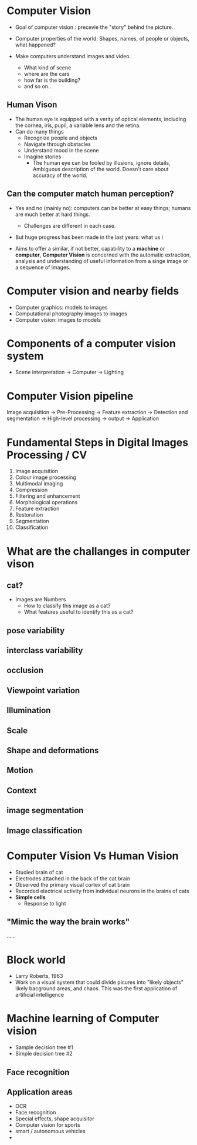 
# Computer Vision 
- Goal of computer vision : precevie the "story" behind the picture.
- Computer properties of the world: Shapes, names, of people or objects, what happened?

- Make computers understand images and video. 
	- What kind of scene
	- where are the cars
	- how far is the building?
	- and so on...

## Human Vison
- The human eye is equipped with a verity of optical elements, including the cornea, iris, pupil, a variable lens and the retina.
- Can do many things
	- Recognize people and objects
	- Navigate through obstacles
	- Understand mood in the scene
	- Imagine stories 
		- The human eye can be fooled by illusions, ignore details, Ambiguous description of the world. Doesn't care about accuracy of the world.

## Can the computer match human perception?
- Yes and no (mainly no): computers can be better at easy things; humans are much better at hard things.
	- Challenges are different in each case.
- But huge progress has been made in the last years: what us i

- Aims to offer a similar, if not better, capability to a **machine** or **computer**, **Computer Vision** is concerned with the automatic extraction, analysis and understanding of useful information from a singe image or a sequence of images. 

# Computer vision and nearby fields 
- Computer graphics: models to images
- Computational photography images to images 
- Computer vision: images to models

# Components of a computer vision system 

- Scene interpretation -> Computer -> Lighting 


# Computer Vision pipeline 

Image acquisition -> Pre-Processing -> Feature extraction -> Detection and segmentation -> High-level processing -> output -> Application 

# Fundamental Steps in Digital Images Processing / CV

1. Image acquisition
2. Colour image processing
3. Multimodal imaging 
4. Compression
5. Filtering and enhancement
6. Morphological operations
7. Feature extraction
8. Restoration 
9. Segmentation 
10. Classification 


# What are the challanges in computer vison

## cat?
- Images are Numbers
	- How to classify this image as a cat?
	- What features useful to identify this as a cat?

## pose variability

## interclass variability

## occlusion 

## Viewpoint variation 

## Illumination

## Scale 

## Shape and deformations

## Motion 

## Context 

## image segmentation 

## Image classification 

# Computer Vision Vs Human Vision
- Studied brain of cat
- Electrodes attached in the back of the cat brain
- Observed the primary visual cortex of cat brain 
- Recorded electrical activity from individual neurons in the brains of cats
- **Simple cells**
	- Response to light 

## "Mimic the way the brain works"
......

# Block world
- Larry Roberts, 1963
- Work on a visual system that could divide picures into "likely objects" likely bacground areas, and chaos. This was the first application of artificial intelligence 

# Machine learning of Computer vision 
- Sample decision tree #1 
- Simple decision tree #2


## Face recognition 

## Application areas
- OCR
- Face recognition 
- Special effects, shape acquisitor
- Computer vision for sports
- smart / autonomous vehicles 
- 



